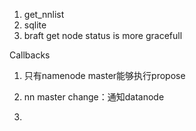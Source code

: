1. get_nnlist
2. sqlite
3. braft get node status is more gracefull

Callbacks
1. 只有namenode master能够执行propose

1. nn master change：通知datanode
2. 